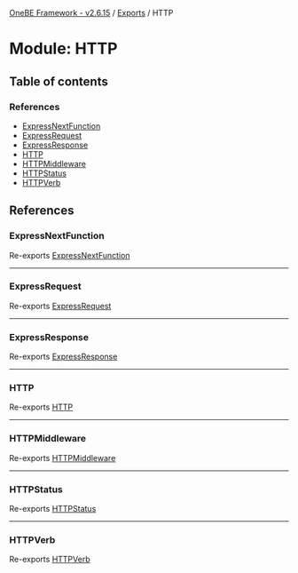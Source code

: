 [OneBE Framework - v2.6.15](../README.md) / [Exports](../modules.md) / HTTP

# Module: HTTP

## Table of contents

### References

- [ExpressNextFunction](HTTP.md#expressnextfunction)
- [ExpressRequest](HTTP.md#expressrequest)
- [ExpressResponse](HTTP.md#expressresponse)
- [HTTP](HTTP.md#http)
- [HTTPMiddleware](HTTP.md#httpmiddleware)
- [HTTPStatus](HTTP.md#httpstatus)
- [HTTPVerb](HTTP.md#httpverb)

## References

### ExpressNextFunction

Re-exports [ExpressNextFunction](HTTP_HTTPTypes.md#expressnextfunction)

___

### ExpressRequest

Re-exports [ExpressRequest](HTTP_HTTPTypes.md#expressrequest)

___

### ExpressResponse

Re-exports [ExpressResponse](HTTP_HTTPTypes.md#expressresponse)

___

### HTTP

Re-exports [HTTP](../classes/HTTP_HTTP.HTTP.md)

___

### HTTPMiddleware

Re-exports [HTTPMiddleware](HTTP_HTTPTypes.md#httpmiddleware)

___

### HTTPStatus

Re-exports [HTTPStatus](../enums/HTTP_HTTPStatus.HTTPStatus.md)

___

### HTTPVerb

Re-exports [HTTPVerb](../enums/HTTP_HTTPVerb.HTTPVerb.md)
